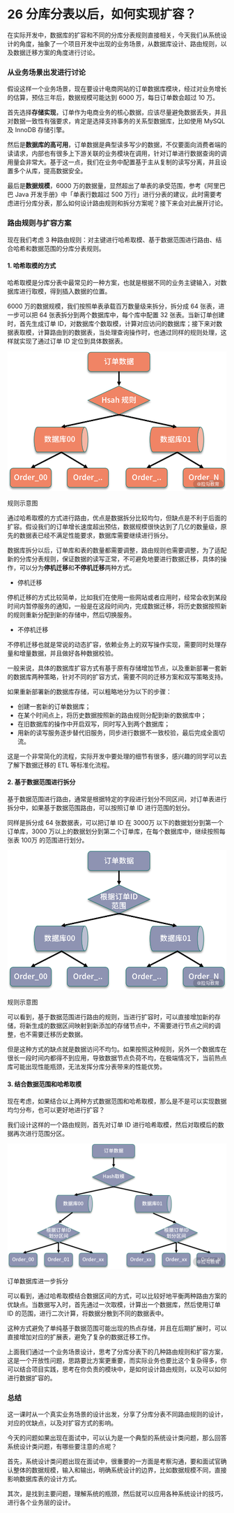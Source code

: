 # 26 分库分表以后，如何实现扩容？

在实际开发中，数据库的扩容和不同的分库分表规则直接相关，今天我们从系统设计的角度，抽象了一个项目开发中出现的业务场景，从数据库设计、路由规则，以及数据迁移方案的角度进行讨论。

### 从业务场景出发进行讨论

假设这样一个业务场景，现在要设计电商网站的订单数据库模块，经过对业务增长的估算，预估三年后，数据规模可能达到 6000 万，每日订单数会超过 10 万。

首先选择**存储实现**，订单作为电商业务的核心数据，应该尽量避免数据丢失，并且对数据一致性有强要求，肯定是选择支持事务的关系型数据库，比如使用 MySQL 及 InnoDB 存储引擎。

然后是**数据库的高可用**，订单数据是典型读多写少的数据，不仅要面向消费者端的读请求，内部也有很多上下游关联的业务模块在调用，针对订单进行数据查询的调用量会非常大。基于这一点，我们在业务中配置基于主从复制的读写分离，并且设置多个从库，提高数据安全。

最后是**数据规模**，6000 万的数据量，显然超出了单表的承受范围，参考《阿里巴巴 Java 开发手册》中「单表行数超过 500 万行」进行分表的建议，此时需要考虑进行分库分表，那么如何设计路由规则和拆分方案呢？接下来会对此展开讨论。

### 路由规则与扩容方案

现在我们考虑 3 种路由规则：对主键进行哈希取模、基于数据范围进行路由、结合哈希和数据范围的分库分表规则。

#### 1. 哈希取模的方式

哈希取模是分库分表中最常见的一种方案，也就是根据不同的业务主键输入，对数据库进行取模，得到插入数据的位置。

6000 万的数据规模，我们按照单表承载百万数量级来拆分，拆分成 64 张表，进一步可以把 64 张表拆分到两个数据库中，每个库中配置 32 张表。当新订单创建时，首先生成订单 ID，对数据库个数取模，计算对应访问的数据库；接下来对数据表取模，计算路由到的数据表，当处理查询操作时，也通过同样的规则处理，这样就实现了通过订单 ID 定位到具体数据表。

![3.png](img/CgqCHl7x0eOAWkmIAACs_WhYNh0680.png)

规则示意图

通过哈希取模的方式进行路由，优点是数据拆分比较均匀，但缺点是不利于后面的扩容。假设我们的订单增长速度超出预估，数据规模很快达到了几亿的数量级，原先的数据表已经不满足性能要求，数据库需要继续进行拆分。

数据库拆分以后，订单库和表的数量都需要调整，路由规则也需要调整，为了适配新的分库分表规则，保证数据的读写正常，不可避免地要进行数据迁移，具体的操作，可以分为**停机迁移**和**不停机迁移**两种方式。

- 停机迁移

停机迁移的方式比较简单，比如我们在使用一些网站或者应用时，经常会收到某段时间内暂停服务的通知，一般是在这段时间内，完成数据迁移，将历史数据按照新的规则重新分配到新的存储中，然后切换服务。

- 不停机迁移

不停机迁移也就是常说的动态扩容，依赖业务上的双写操作实现，需要同时处理存量和增量数据，并且做好各种数据校验。

一般来说，具体的数据库扩容方式有基于原有存储增加节点，以及重新部署一套新的数据库两种策略，针对不同的扩容方式，需要不同的迁移方案和双写策略支持。

如果重新部署新的数据库存储，可以粗略地分为以下的步骤：

- 创建一套新的订单数据库；
- 在某个时间点上，将历史数据按照新的路由规则分配到新的数据库中；
- 在旧数据库的操作中开启双写，同时写入到两个数据库；
- 用新的读写服务逐步替代旧服务，同步进行数据不一致校验，最后完成全面切流。

这是一个非常简化的流程，实际开发中要处理的细节有很多，感兴趣的同学可以去了解下数据迁移的 ETL 等标准化流程。

#### 2. 基于数据范围进行拆分

基于数据范围进行路由，通常是根据特定的字段进行划分不同区间，对订单表进行拆分中，如果基于数据范围路由，可以按照订单 ID 进行范围的划分。

同样是拆分成 64 张数据表，可以把订单 ID 在 3000万 以下的数据划分到第一个订单库，3000 万以上的数据划分到第二个订单库，在每个数据库中，继续按照每张表 100万 的范围进行划分。

![4.png](img/Ciqc1F7x0fSADRFMAACumaYaTOo201.png)

规则示意图

可以看到，基于数据范围进行路由的规则，当进行扩容时，可以直接增加新的存储，将新生成的数据区间映射到新添加的存储节点中，不需要进行节点之间的调整，也不需要迁移历史数据。

但是这种方式的缺点就是数据访问不均匀。如果按照这种规则，另外一个数据库在很长一段时间内都得不到应用，导致数据节点负荷不均，在极端情况下，当前热点库可能出现性能瓶颈，无法发挥分库分表带来的性能优势。

#### 3. 结合数据范围和哈希取模

现在考虑，如果结合以上两种方式数据范围和哈希取模，那么是不是可以实现数据均匀分布，也可以更好地进行扩容？

我们设计这样的一个路由规则，首先对订单 ID 进行哈希取模，然后对取模后的数据再次进行范围分区。

![5.png](img/CgqCHl7x0gGARLrYAAEBoh985X0406.png)

订单数据库进一步拆分

可以看到，通过哈希取模结合数据区间的方式，可以比较好地平衡两种路由方案的优缺点。当数据写入时，首先通过一次取模，计算出一个数据库，然后使用订单 ID 的范围，进行二次计算，将数据分散到不同的数据表中。

这种方式避免了单纯基于数据范围可能出现的热点存储，并且在后期扩展时，可以直接增加对应的扩展表，避免了复杂的数据迁移工作。

上面我们通过一个业务场景设计，思考了分库分表下的几种路由规则和扩容方案，这是一个开放性问题，思路要比方案更重要，而实际业务也要比这个复杂得多，你可以结合项目实践，思考在你负责的模块中，是如何设计路由规则，以及可以如何进行数据扩容的。

### 总结

这一课时从一个真实业务场景的设计出发，分享了分库分表不同路由规则的设计，对应的优缺点，以及对扩容方式的影响。

今天的问题如果出现在面试中，可以认为是一个典型的系统设计类问题，那么回答系统设计类问题，有哪些要注意的点呢？

首先，系统设计类问题出现在面试中，很重要的一方面是考察沟通，要和面试官确认整体的数据规模，输入和输出，明确系统设计的边界，比如数据规模不同，直接影响数据库表的设计方式。

其次，是找到主要问题，理解系统的瓶颈，然后就可以应用各种系统设计的技巧，进行各个业务层的设计。

